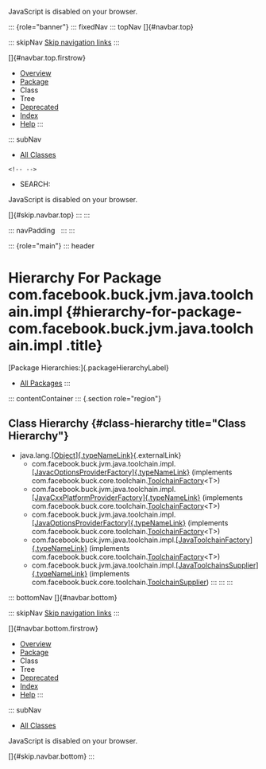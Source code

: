 <div>

JavaScript is disabled on your browser.

</div>

::: {role="banner"}
::: fixedNav
::: topNav
[]{#navbar.top}

::: skipNav
[Skip navigation links](#skip.navbar.top "Skip navigation links")
:::

[]{#navbar.top.firstrow}

-   [Overview](../../../../../../../index.html)
-   [Package](package-summary.html)
-   Class
-   Tree
-   [Deprecated](../../../../../../../deprecated-list.html)
-   [Index](../../../../../../../index-all.html)
-   [Help](../../../../../../../help-doc.html)
:::

::: subNav
-   [All Classes](../../../../../../../allclasses.html)

```{=html}
<!-- -->
```
-   SEARCH:

<div>

<div>

JavaScript is disabled on your browser.

</div>

</div>

[]{#skip.navbar.top}
:::
:::

::: navPadding
 
:::
:::

::: {role="main"}
::: header
# Hierarchy For Package com.facebook.buck.jvm.java.toolchain.impl {#hierarchy-for-package-com.facebook.buck.jvm.java.toolchain.impl .title}

[Package Hierarchies:]{.packageHierarchyLabel}

-   [All Packages](../../../../../../../overview-tree.html)
:::

::: contentContainer
::: {.section role="region"}
## Class Hierarchy {#class-hierarchy title="Class Hierarchy"}

-   java.lang.[[Object]{.typeNameLink}](http://docs.oracle.com/javase/7/docs/api/java/lang/Object.html?is-external=true "class or interface in java.lang"){.externalLink}
    -   com.facebook.buck.jvm.java.toolchain.impl.[[JavacOptionsProviderFactory]{.typeNameLink}](JavacOptionsProviderFactory.html "class in com.facebook.buck.jvm.java.toolchain.impl")
        (implements
        com.facebook.buck.core.toolchain.[ToolchainFactory](../../../../core/toolchain/ToolchainFactory.html "interface in com.facebook.buck.core.toolchain")\<T\>)
    -   com.facebook.buck.jvm.java.toolchain.impl.[[JavaCxxPlatformProviderFactory]{.typeNameLink}](JavaCxxPlatformProviderFactory.html "class in com.facebook.buck.jvm.java.toolchain.impl")
        (implements
        com.facebook.buck.core.toolchain.[ToolchainFactory](../../../../core/toolchain/ToolchainFactory.html "interface in com.facebook.buck.core.toolchain")\<T\>)
    -   com.facebook.buck.jvm.java.toolchain.impl.[[JavaOptionsProviderFactory]{.typeNameLink}](JavaOptionsProviderFactory.html "class in com.facebook.buck.jvm.java.toolchain.impl")
        (implements
        com.facebook.buck.core.toolchain.[ToolchainFactory](../../../../core/toolchain/ToolchainFactory.html "interface in com.facebook.buck.core.toolchain")\<T\>)
    -   com.facebook.buck.jvm.java.toolchain.impl.[[JavaToolchainFactory]{.typeNameLink}](JavaToolchainFactory.html "class in com.facebook.buck.jvm.java.toolchain.impl")
        (implements
        com.facebook.buck.core.toolchain.[ToolchainFactory](../../../../core/toolchain/ToolchainFactory.html "interface in com.facebook.buck.core.toolchain")\<T\>)
    -   com.facebook.buck.jvm.java.toolchain.impl.[[JavaToolchainsSupplier]{.typeNameLink}](JavaToolchainsSupplier.html "class in com.facebook.buck.jvm.java.toolchain.impl")
        (implements
        com.facebook.buck.core.toolchain.[ToolchainSupplier](../../../../core/toolchain/ToolchainSupplier.html "interface in com.facebook.buck.core.toolchain"))
:::
:::
:::

::: bottomNav
[]{#navbar.bottom}

::: skipNav
[Skip navigation links](#skip.navbar.bottom "Skip navigation links")
:::

[]{#navbar.bottom.firstrow}

-   [Overview](../../../../../../../index.html)
-   [Package](package-summary.html)
-   Class
-   Tree
-   [Deprecated](../../../../../../../deprecated-list.html)
-   [Index](../../../../../../../index-all.html)
-   [Help](../../../../../../../help-doc.html)
:::

::: subNav
-   [All Classes](../../../../../../../allclasses.html)

<div>

<div>

JavaScript is disabled on your browser.

</div>

</div>

[]{#skip.navbar.bottom}
:::
